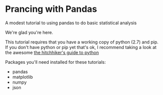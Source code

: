 # Prancing with Pandas
A modest tutorial to using pandas to do basic statistical analysis

We're glad you're here.  

This tutorial requires that you have a working copy of python (2.7) and pip.  If you don't have python or pip
yet that's ok, I recommend taking a look at the awesome <a href="http://docs.python-guide.org/en/latest/">the hitchhiker's guide to python</a>

Packages you'll need installed for these tutorials:
* pandas
* matplotlib
* numpy
* json
